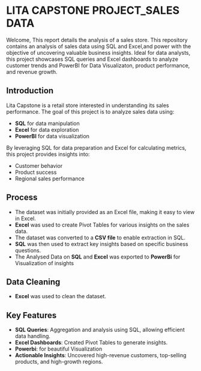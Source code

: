 # LITA CAPSTONE PROJECT_SALES DATA 

Welcome, This report details the analysis of a sales store. This repository contains an analysis of sales data using SQL and Excel,and power with the objective of uncovering valuable business insights. Ideal for data analysts, this project showcases SQL queries and Excel dashboards to analyze customer trends and PowerBI for Data Visualizaton, product performance, and revenue growth.

## Introduction

Lita Capstone is a retail store interested in understanding its sales performance. The goal of this project is to analyze sales data using:
- **SQL** for data manipulation
- **Excel** for data exploration
- **PowerBI** for data visualization

By leveraging SQL for data preparation and Excel for calculating metrics, this project provides insights into:
- Customer behavior
- Product success
- Regional sales performance

## Process

- The dataset was initially provided as an Excel file, making it easy to view in Excel.
- **Excel** was used to create Pivot Tables for various insights on the sales data.
- The dataset was converted to a **CSV file** to enable extraction in SQL.
- **SQL** was then used to extract key insights based on specific business questions.
- The Analysed Data on **SQL** and **Excel** was exported to **PowerBi** for Visualization of insights

## Data Cleaning

- **Excel** was used to clean the dataset.

## Key Features

- **SQL Queries**: Aggregation and analysis using SQL, allowing efficient data handling.
- **Excel Dashboards**: Created Pivot Tables to generate insights.
- **Powerbi**: for beautiful Visualization
- **Actionable Insights**: Uncovered high-revenue customers, top-selling products, and high-growth regions.
